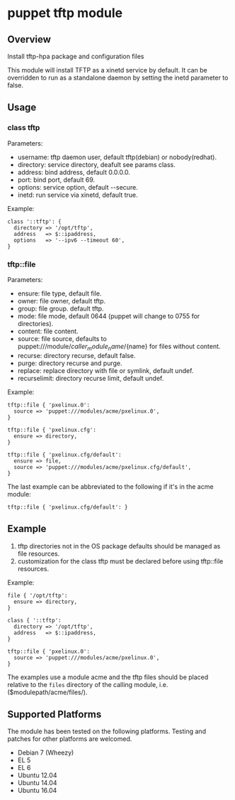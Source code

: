 # puppet tftp module

## Overview

Install tftp-hpa package and configuration files

This module will install TFTP as a xinetd service by default. It can be overridden to run as a standalone daemon by setting the inetd parameter to false.

## Usage

### class tftp

Parameters:

* username: tftp daemon user, default tftp(debian) or nobody(redhat).
* directory: service directory, deafult see params class.
* address: bind address, default 0.0.0.0.
* port: bind port, default 69.
* options: service option, default --secure.
* inetd: run service via xinetd, default true.

Example:

```puppet
class '::tftp': {
  directory => '/opt/tftp',
  address   => $::ipaddress,
  options   => '--ipv6 --timeout 60',
}
```

### tftp::file

Parameters:

* ensure: file type, default file.
* owner: file owner, default tftp.
* group: file group. default tftp.
* mode: file mode, default 0644 (puppet will change to 0755 for directories).
* content: file content.
* source: file source, defaults to puppet:///module/${caller_module_name}/${name} for files without content.
* recurse: directory recurse, default false.
* purge: directory recurse and purge.
* replace: replace directory with file or symlink, default undef.
* recurselimit: directory recurse limit, default undef.

Example:

```puppet
tftp::file { 'pxelinux.0':
  source => 'puppet:///modules/acme/pxelinux.0',
}

tftp::file { 'pxelinux.cfg':
  ensure => directory,
}

tftp::file { 'pxelinux.cfg/default':
  ensure => file,
  source => 'puppet:///modules/acme/pxelinux.cfg/default',
}
```

The last example can be abbreviated to the following if it's in the acme module:

```puppet
tftp::file { 'pxelinux.cfg/default': }
```

## Example

1. tftp directories not in the OS package defaults should be managed as file resources.
2. customization for the class tftp must be declared before using tftp::file resources.

Example:

```puppet
file { '/opt/tftp':
  ensure => directory,
}

class { '::tftp':
  directory => '/opt/tftp',
  address   => $::ipaddress,
}

tftp::file { 'pxelinux.0':
  source => 'puppet:///modules/acme/pxelinux.0',
}
```

The examples use a module acme and the tftp files should be placed relative to the `files` directory of the calling module, i.e. ($modulepath/acme/files/).

## Supported Platforms

The module has been tested on the following platforms. Testing and patches for other platforms are welcomed.

* Debian 7 (Wheezy)
* EL 5
* EL 6
* Ubuntu 12.04
* Ubuntu 14.04
* Ubuntu 16.04
